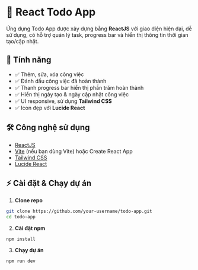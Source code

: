 # 📌 React Todo App  

Ứng dụng Todo App được xây dựng bằng **ReactJS** với giao diện hiện đại, dễ sử dụng, có hỗ trợ quản lý task, progress bar và hiển thị thông tin thời gian tạo/cập nhật.  

## 🚀 Tính năng
- ✅ Thêm, sửa, xóa công việc  
- ✅ Đánh dấu công việc đã hoàn thành  
- ✅ Thanh progress bar hiển thị phần trăm hoàn thành  
- ✅ Hiển thị ngày tạo & ngày cập nhật công việc  
- ✅ UI responsive, sử dụng **Tailwind CSS**  
- ✅ Icon đẹp với **Lucide React**  

## 🛠️ Công nghệ sử dụng
- [ReactJS](https://react.dev/)  
- [Vite](https://vitejs.dev/) (nếu bạn dùng Vite) hoặc Create React App  
- [Tailwind CSS](https://tailwindcss.com/)  
- [Lucide React](https://lucide.dev/)  


## ⚡ Cài đặt & Chạy dự án

1. **Clone repo**  
```bash
git clone https://github.com/your-username/todo-app.git
cd todo-app
```
2. **Cài đặt npm**
```
npm install
```
3. **Chạy dự án**
```
npm run dev
```




